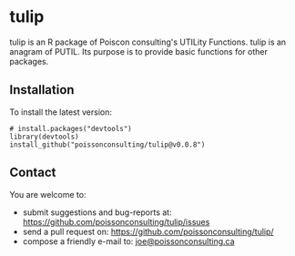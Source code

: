 # tulip

tulip is an R package of Poiscon consulting's UTILity Functions. tulip
is an anagram of PUTIL. Its purpose is to provide basic functions for other
packages.

## Installation

To install the latest version:

    # install.packages("devtools")
    library(devtools)
    install_github("poissonconsulting/tulip@v0.0.8")
    
## Contact

You are welcome to:

* submit suggestions and bug-reports at: https://github.com/poissonconsulting/tulip/issues
* send a pull request on: https://github.com/poissonconsulting/tulip/
* compose a friendly e-mail to: joe@poissonconsulting.ca
